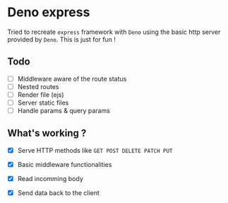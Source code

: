 # Deno express

Tried to recreate `express` framework with `Deno` using the basic http server provided by `Deno`.
This is just for fun !

## Todo

- [ ] Middleware aware of the route status
- [ ] Nested routes
- [ ] Render file (ejs)
- [ ] Server static files
- [ ] Handle params & query params

## What's working ?
- [x] Serve HTTP methods like `GET POST DELETE PATCH PUT`
- [x] Basic middleware functionalities
- [x] Read incomming body
- [x] Send data back to the client 


